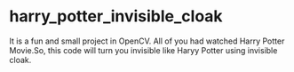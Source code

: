 # harry_potter_invisible_cloak
It is a fun and small project in OpenCV.
All of you had watched Harry Potter Movie.So, this code will turn you invisible like Haryy Potter using invisible cloak. 
